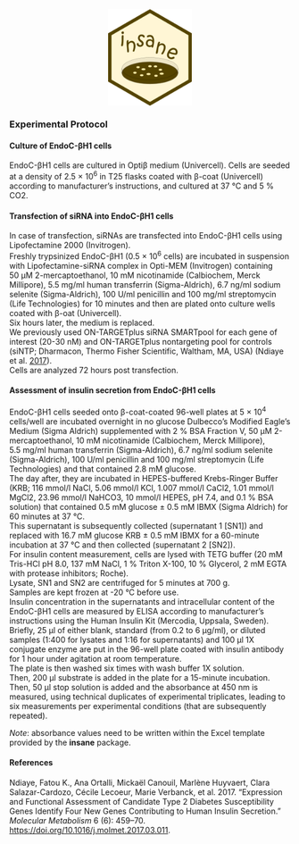 <img src="insane.png" width="150px" style="display: block; margin: auto;" />

### Experimental Protocol

#### Culture of EndoC-βH1 cells

EndoC-βH1 cells are cultured in Optiβ medium (Univercell). Cells are
seeded at a density of 2.5 × 10<sup>6</sup> in T25 flasks coated with
β-coat (Univercell) according to manufacturer’s instructions, and
cultured at 37 °C and 5 % CO2.

#### Transfection of siRNA into EndoC-βH1 cells

In case of transfection, siRNAs are transfected into EndoC-βH1 cells
using Lipofectamine 2000 (Invitrogen).  
Freshly trypsinized EndoC-βH1 (0.5 × 10<sup>6</sup> cells) are incubated
in suspension with Lipofectamine-siRNA complex in Opti-MEM (Invitrogen)
containing 50 μM 2-mercaptoethanol, 10 mM nicotinamide (Calbiochem,
Merck Millipore), 5.5 mg/ml human transferrin (Sigma-Aldrich), 6.7 ng/ml
sodium selenite (Sigma-Aldrich), 100 U/ml penicillin and 100 mg/ml
streptomycin (Life Technologies) for 10 minutes and then are plated onto
culture wells coated with β-oat (Univercell).  
Six hours later, the medium is replaced.  
We previously used ON-TARGETplus siRNA SMARTpool for each gene of
interest (20-30 nM) and ON-TARGETplus nontargeting pool for controls
(siNTP; Dharmacon, Thermo Fisher Scientific, Waltham, MA, USA) (Ndiaye
et al. [2017](#ref-ndiaye_expression_2017)).  
Cells are analyzed 72 hours post transfection.

#### Assessment of insulin secretion from EndoC-βH1 cells

EndoC-βH1 cells seeded onto β-coat-coated 96-well plates at
5 × 10<sup>4</sup> cells/well are incubated overnight in no glucose
Dulbecco’s Modified Eagle’s Medium (Sigma Aldrich) supplemented with 2 %
BSA Fraction V, 50 μM 2-mercaptoethanol, 10 mM nicotinamide (Calbiochem,
Merck Millipore), 5.5 mg/ml human transferrin (Sigma-Aldrich), 6.7 ng/ml
sodium selenite (Sigma-Aldrich), 100 U/ml penicillin and 100 mg/ml
streptomycin (Life Technologies) and that contained 2.8 mM glucose.  
The day after, they are incubated in HEPES-buffered Krebs-Ringer Buffer
(KRB; 116 mmol/l NaCl, 5.06 mmol/l KCl, 1.007 mmol/l CaCl2, 1.01 mmol/l
MgCl2, 23.96 mmol/l NaHCO3, 10 mmol/l HEPES, pH 7.4, and 0.1 % BSA
solution) that contained 0.5 mM glucose ± 0.5 mM IBMX (Sigma Aldrich)
for 60 minutes at 37 °C.  
This supernatant is subsequently collected (supernatant 1 \[SN1\]) and
replaced with 16.7 mM glucose KRB ± 0.5 mM IBMX for a 60-minute
incubation at 37 °C and then collected (supernatant 2 \[SN2\]).  
For insulin content measurement, cells are lysed with TETG buffer (20 mM
Tris-HCl pH 8.0, 137 mM NaCl, 1 % Triton X-100, 10 % Glycerol, 2 mM EGTA
with protease inhibitors; Roche).  
Lysate, SN1 and SN2 are centrifuged for 5 minutes at 700 g.  
Samples are kept frozen at -20 °C before use.  
Insulin concentration in the supernatants and intracellular content of
the EndoC-βH1 cells are measured by ELISA according to manufacturer’s
instructions using the Human Insulin Kit (Mercodia, Uppsala, Sweden).  
Briefly, 25 µl of either blank, standard (from 0.2 to 6 µg/ml), or
diluted samples (1:400 for lysates and 1:16 for supernatants) and 100 µl
1X conjugate enzyme are put in the 96-well plate coated with insulin
antibody for 1 hour under agitation at room temperature.  
The plate is then washed six times with wash buffer 1X solution.  
Then, 200 µl substrate is added in the plate for a 15-minute
incubation.  
Then, 50 µl stop solution is added and the absorbance at 450 nm is
measured, using technical duplicates of experimental triplicates,
leading to six measurements per experimental conditions (that are
subsequently repeated).

*Note*: absorbance values need to be written within the Excel template
provided by the **insane** package.

#### References

Ndiaye, Fatou K., Ana Ortalli, Mickaël Canouil, Marlène Huyvaert, Clara
Salazar-Cardozo, Cécile Lecoeur, Marie Verbanck, et al. 2017.
“Expression and Functional Assessment of Candidate Type 2 Diabetes
Susceptibility Genes Identify Four New Genes Contributing to Human
Insulin Secretion.” *Molecular Metabolism* 6 (6): 459–70.
<https://doi.org/10.1016/j.molmet.2017.03.011>.

